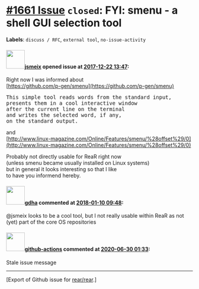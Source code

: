 [\#1661 Issue](https://github.com/rear/rear/issues/1661) `closed`: FYI: smenu - a shell GUI selection tool
==========================================================================================================

**Labels**: `discuss / RFC`, `external tool`, `no-issue-activity`

#### <img src="https://avatars.githubusercontent.com/u/1788608?u=925fc54e2ce01551392622446ece427f51e2f0ce&v=4" width="50">[jsmeix](https://github.com/jsmeix) opened issue at [2017-12-22 13:47](https://github.com/rear/rear/issues/1661):

Right now I was informed about  
[https://github.com/p-gen/smenu](https://github.com/p-gen/smenu)

<pre>
This simple tool reads words from the standard input,
presents them in a cool interactive window
after the current line on the terminal
and writes the selected word, if any,
on the standard output.
</pre>

and  
[http://www.linux-magazine.com/Online/Features/smenu/%28offset%29/0](http://www.linux-magazine.com/Online/Features/smenu/%28offset%29/0)

Probably not directly usable for ReaR right now  
(unless smenu became usually installed on Linux systems)  
but in general it looks interesting so that I like  
to have you informend hereby.

#### <img src="https://avatars.githubusercontent.com/u/888633?u=cdaeb31efcc0048d3619651aa18dd4b76e636b21&v=4" width="50">[gdha](https://github.com/gdha) commented at [2018-01-10 09:48](https://github.com/rear/rear/issues/1661#issuecomment-356553229):

@jsmeix looks to be a cool tool, but I not really usable within ReaR as
not (yet) part of the core OS repositories

#### <img src="https://avatars.githubusercontent.com/in/15368?v=4" width="50">[github-actions](https://github.com/apps/github-actions) commented at [2020-06-30 01:33](https://github.com/rear/rear/issues/1661#issuecomment-651464968):

Stale issue message

------------------------------------------------------------------------

\[Export of Github issue for
[rear/rear](https://github.com/rear/rear).\]
